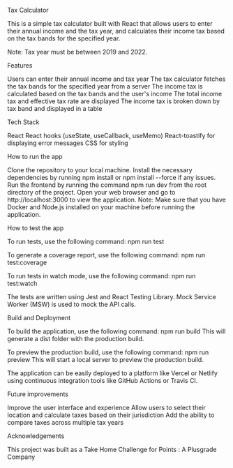 Tax Calculator

This is a simple tax calculator built with React that allows users to enter their annual income and the tax year, and calculates their income tax based on the tax bands for the specified year.

Note: Tax year must be between 2019 and 2022.

Features

Users can enter their annual income and tax year
The tax calculator fetches the tax bands for the specified year from a server
The income tax is calculated based on the tax bands and the user's income
The total income tax and effective tax rate are displayed
The income tax is broken down by tax band and displayed in a table

Tech Stack

React
React hooks (useState, useCallback, useMemo)
React-toastify for displaying error messages
CSS for styling

How to run the app

Clone the repository to your local machine.
Install the necessary dependencies by running npm install or npm install --force if any issues.
Run the frontend by running the command npm run dev from the root directory of the project.
Open your web browser and go to http://localhost:3000 to view the application.
Note: Make sure that you have Docker and Node.js installed on your machine before running the application.

How to test the app

To run tests, use the following command:
npm run test

To generate a coverage report, use the following command:
npm run test:coverage

To run tests in watch mode, use the following command:
npm run test:watch

The tests are written using Jest and React Testing Library. Mock Service Worker (MSW) is used to mock the API calls.

Build and Deployment

To build the application, use the following command:
npm run build
This will generate a dist folder with the production build.

To preview the production build, use the following command:
npm run preview
This will start a local server to preview the production build.

The application can be easily deployed to a platform like Vercel or Netlify using continuous integration tools like GitHub Actions or Travis CI.

Future improvements

Improve the user interface and experience
Allow users to select their location and calculate taxes based on their jurisdiction
Add the ability to compare taxes across multiple tax years

Acknowledgements

This project was built as a Take Home Challenge for Points : A Plusgrade Company
